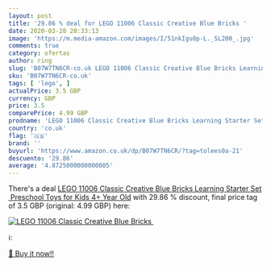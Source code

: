 ```yaml
---
layout: post
title: '29.86 % deal for LEGO 11006 Classic Creative Blue Bricks '
date: 2020-03-28 20:33:13
image: 'https://m.media-amazon.com/images/I/51nkIgu0p-L._SL200_.jpg'
comments: true
category: ofertas
author: ring
slug: 'B07W7TN6CR-co.uk LEGO 11006 Classic Creative Blue Bricks Learning...'
sku: 'B07W7TN6CR-co.uk'
tags: [ 'lego', ]
actualPrice: 3.5 GBP
currency: GBP
price: 3.5
comparePrice: 4.99 GBP
prodname: 'LEGO 11006 Classic Creative Blue Bricks Learning Starter Set  Preschool Toys for Kids 4+ Year Old'
country: 'co.uk'
flag: '🇬🇧'
brand: ''
buyurl: 'https://www.amazon.co.uk/dp/B07W7TN6CR/?tag=tolees0a-21'
descuento: '29.86'
average: '4.8725000000000005'
---
```


There's a deal [LEGO 11006 Classic Creative Blue Bricks Learning Starter Set  Preschool Toys for Kids 4+ Year Old](https://www.amazon.co.uk/dp/B07W7TN6CR/?tag=tolees0a-21)  with  29.86 % discount, final price tag of  3.5 GBP (original: 4.99 GBP) here:

[![LEGO 11006 Classic Creative Blue Bricks ](https://m.media-amazon.com/images/I/51nkIgu0p-L._SL200_.jpg)](https://www.amazon.co.uk/dp/B07W7TN6CR/?tag=tolees0a-21)

ℹ️:


[🛒 Buy it now!!](https://www.amazon.co.uk/dp/B07W7TN6CR/?tag=tolees0a-21)
